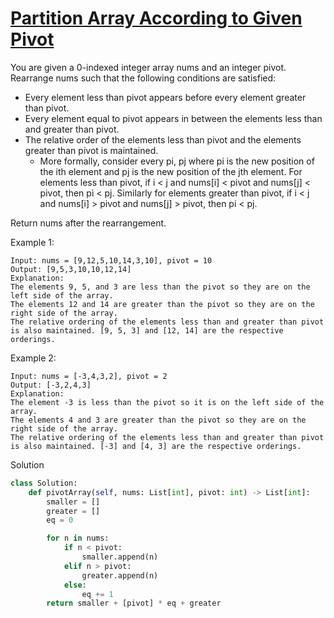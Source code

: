 # [Partition Array According to Given Pivot](https://leetcode.com/problems/partition-array-according-to-given-pivot/description/)

You are given a 0-indexed integer array nums and an integer pivot. Rearrange nums such that the following conditions 
are satisfied:

- Every element less than pivot appears before every element greater than pivot.
- Every element equal to pivot appears in between the elements less than and greater than pivot.
- The relative order of the elements less than pivot and the elements greater than pivot is maintained.
    - More formally, consider every pi, pj where pi is the new position of the ith element and pj is the new position of the 
jth element. For elements less than pivot, if i < j and nums[i] < pivot and nums[j] < pivot, then pi < pj. Similarly for elements greater than pivot, if i < j and nums[i] > pivot and nums[j] > pivot, then pi < pj.

Return nums after the rearrangement.

Example 1:
```
Input: nums = [9,12,5,10,14,3,10], pivot = 10
Output: [9,5,3,10,10,12,14]
Explanation: 
The elements 9, 5, and 3 are less than the pivot so they are on the left side of the array.
The elements 12 and 14 are greater than the pivot so they are on the right side of the array.
The relative ordering of the elements less than and greater than pivot is also maintained. [9, 5, 3] and [12, 14] are the respective orderings.
```
Example 2:
```
Input: nums = [-3,4,3,2], pivot = 2
Output: [-3,2,4,3]
Explanation: 
The element -3 is less than the pivot so it is on the left side of the array.
The elements 4 and 3 are greater than the pivot so they are on the right side of the array.
The relative ordering of the elements less than and greater than pivot is also maintained. [-3] and [4, 3] are the respective orderings.
```
Solution
```python
class Solution:
    def pivotArray(self, nums: List[int], pivot: int) -> List[int]:
        smaller = []
        greater = []
        eq = 0

        for n in nums:
            if n < pivot:
                smaller.append(n)
            elif n > pivot:
                greater.append(n)
            else:
                eq += 1
        return smaller + [pivot] * eq + greater
```